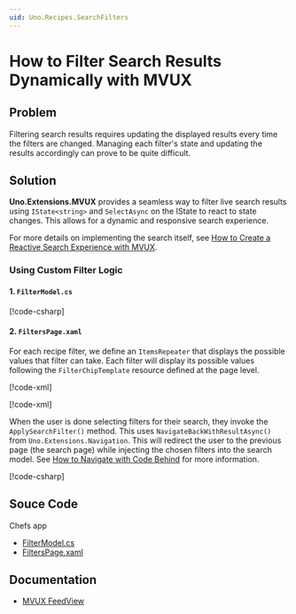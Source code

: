 ```yaml
---
uid: Uno.Recipes.SearchFilters
---
```


# How to Filter Search Results Dynamically with MVUX

## Problem

Filtering search results requires updating the displayed results every time the filters are changed. Managing each filter's state and updating the results accordingly can prove to be quite difficult.

## Solution

**Uno.Extensions.MVUX** provides a seamless way to filter live search results using `IState<string>` and `SelectAsync` on the IState to react to state changes. This allows for a dynamic and responsive search experience.

For more details on implementing the search itself, see [How to Create a Reactive Search Experience with MVUX](xref:Uno.Recipes.ReactiveSearch).

### Using Custom Filter Logic

#### 1. `FilterModel.cs`

[!code-csharp[](../../Chefs/Presentation/FilterModel.cs#L3-L19)]

#### 2. `FiltersPage.xaml`

For each recipe filter, we define an `ItemsRepeater` that displays the possible values that filter can take. Each filter will display its possible values following the `FilterChipTemplate` resource defined at the page level.

[!code-xml[](../../Chefs/Views/FiltersPage.xaml#L17-L26)]

[!code-xml[](../../Chefs/Views/FiltersPage.xaml#L51-L64)]

When the user is done selecting filters for their search, they invoke the `ApplySearchFilter()` method. This uses `NavigateBackWithResultAsync()` from `Uno.Extensions.Navigation`. This will redirect the user to the previous page (the search page) while injecting the chosen filters into the search model. See [How to Navigate with Code Behind](Uno.Recipes.NavigationCodeBehind) for more information.

[!code-csharp[](../../Chefs/Presentation/FilterModel.cs#L21-L22)]

## Souce Code

Chefs app

- [FilterModel.cs](https://github.com/unoplatform/uno.chefs/blob/139edc9eab65b322e219efb7572583551c40ad32/Chefs/Presentation/FilterModel.cs)
- [FiltersPage.xaml](https://github.com/unoplatform/uno.chefs/blob/139edc9eab65b322e219efb7572583551c40ad32/Chefs/Views/FiltersPage.xaml#L17-L154)

## Documentation

- [MVUX FeedView](xref:Uno.Extensions.Mvux.FeedView)
